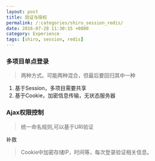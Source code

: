 ```yaml
---
layout: post
title: 验证与授权
permalink: /:categories/shiro_session_redis/
date: 2016-07-28 11:30:15 +0800
category: Experience
tags: [shiro, session, redis]
---
```


### 多项目单点登录

> 两种方式。可能两种混合，但最后要回归其中一种

1. 基于Session，多项目需要共享
2. 基于Cookie，加密信息传输，无状态服务器

### Ajax权限控制

> 统一命名规则,可以基于URI验证

补救

> Cookie中加密存储IP，时间等，每次登录验证相关信息。

